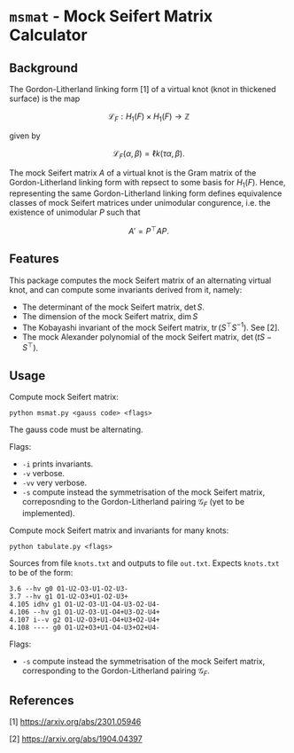 # `msmat` - Mock Seifert Matrix Calculator

## Background

The Gordon-Litherland linking form [1] of a virtual knot (knot in thickened surface) is the map
```math
\mathscr{L}_F: H_1(F) \times H_1(F) \longrightarrow \mathbb{Z}
```
given by
```math
\mathscr{L}_F(\alpha, \beta) = \ell k(\tau \alpha, \beta).
```

The mock Seifert matrix $A$ of a virtual knot is the Gram matrix of the Gordon-Litherland linking form with repsect to some basis for $H_1(F)$. Hence, representing the same Gordon-Litherland linking form defines equivalence classes of mock Seifert matrices under unimodular congurence, i.e. the existence of unimodular $P$ such that
```math
A' = P^\top A P.
```

## Features

This package computes the mock Seifert matrix of an alternating virtual knot, and can compute some invariants derived from it, namely:

- The determinant of the mock Seifert matrix, $\operatorname{det} S$.
- The dimension of the mock Seifert matrix, $\operatorname{dim} S$
- The Kobayashi invariant of the mock Seifert matrix, $\operatorname{tr}(S^\top S^{-1})$. See [2].
- The mock Alexander polynomial of the mock Seifert matrix, $\operatorname{det}(tS - S^\top)$.

## Usage
Compute mock Seifert matrix:

`python msmat.py <gauss code> <flags>`

The gauss code must be alternating.

Flags:
- `-i` prints invariants.
- `-v` verbose.
- `-vv` very verbose.
- `-s` compute instead the symmetrisation of the mock Seifert matrix, correposnding to the Gordon-Litherland pairing $\mathscr{G}_F$ (yet to be implemented).

Compute mock Seifert matrix and invariants for many knots:

`python tabulate.py <flags>`

Sources from file `knots.txt` and outputs to file `out.txt`. Expects `knots.txt` to be of the form:
```
3.6 --hv g0 O1-U2-O3-U1-O2-U3-
3.7 --hv g1 O1-U2-O3+U1-O2-U3+
4.105 idhv g1 O1-U2-O3-U1-O4-U3-O2-U4-
4.106 --hv g1 O1-U2-O3-U1-O4+U3-O2-U4+
4.107 i--v g2 O1-U2-O3+U1-O4+U3+O2-U4+
4.108 ---- g0 O1-U2+O3+U1-O4-U3+O2+U4-
```

Flags:
- `-s` compute instead the symmetrisation of the mock Seifert matrix, corresponding to the Gordon-Litherland pairing $\mathscr{G}_F$.

## References


[1] https://arxiv.org/abs/2301.05946

[2] https://arxiv.org/abs/1904.04397
